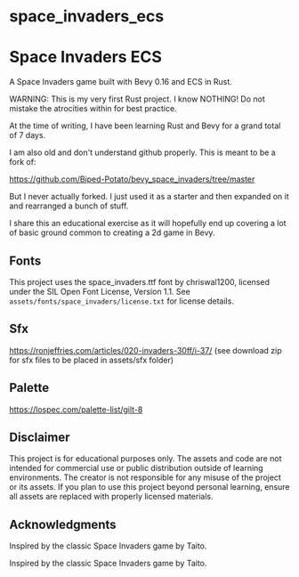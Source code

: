 # space_invaders_ecs
# Space Invaders ECS
A Space Invaders game built with Bevy 0.16 and ECS in Rust.

WARNING: This is my very first Rust project. I know NOTHING! Do not mistake the atrocities within for best practice.

At the time of writing, I have been learning Rust and Bevy for a grand total of 7 days.

I am also old and don't understand github properly. This is meant to be a fork of:

https://github.com/Biped-Potato/bevy_space_invaders/tree/master

But I never actually forked. I just used it as a starter and then expanded on it and rearranged a bunch of stuff.

I share this an educational exercise as it will hopefully end up covering a lot of basic ground common to creating a 2d game in Bevy.

## Fonts
This project uses the space_invaders.ttf font by chriswal1200, licensed under the SIL Open Font License, Version 1.1. See `assets/fonts/space_invaders/license.txt` for license details.

## Sfx
https://ronjeffries.com/articles/020-invaders-30ff/i-37/ (see download zip for sfx files to be placed in assets/sfx folder)

## Palette

https://lospec.com/palette-list/gilt-8

## Disclaimer

This project is for educational purposes only. The assets and code are not intended for commercial use or public distribution outside of learning environments. The creator is not responsible for any misuse of the project or its assets. If you plan to use this project beyond personal learning, ensure all assets are replaced with properly licensed materials.

## Acknowledgments

Inspired by the classic Space Invaders game by Taito.



Inspired by the classic Space Invaders game by Taito.
